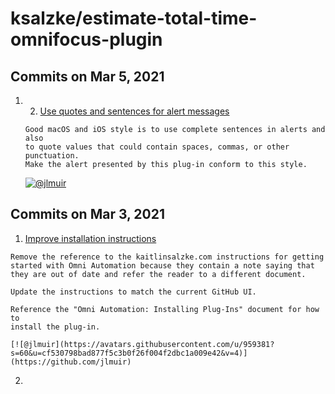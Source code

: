 # ksalzke/estimate-total-time-omnifocus-plugin

## Commits on Mar 5, 2021

1. 2.  [Use quotes and sentences for alert messages](https://github.com/ksalzke/estimate-total-time-omnifocus-plugin/commit/36ac2fe3a2b29d5437839106ac0de264c92e9151)

   ```text
   Good macOS and iOS style is to use complete sentences in alerts and also
   to quote values that could contain spaces, commas, or other punctuation.
   Make the alert presented by this plug-in conform to this style.
   ```

    [![@jlmuir](https://avatars.githubusercontent.com/u/959381?s=60&u=cf530798bad877f5c3b0f26f004f2dbc1a009e42&v=4)](https://github.com/jlmuir)

## Commits on Mar 3, 2021

1.  [Improve installation instructions](https://github.com/ksalzke/estimate-total-time-omnifocus-plugin/commit/120f12277859b6a8230f324ed494ace7d3fa637f)

   ```text
   Remove the reference to the kaitlinsalzke.com instructions for getting
   started with Omni Automation because they contain a note saying that
   they are out of date and refer the reader to a different document.

   Update the instructions to match the current GitHub UI.

   Reference the "Omni Automation: Installing Plug-Ins" document for how to
   install the plug-in.
   ```

    [![@jlmuir](https://avatars.githubusercontent.com/u/959381?s=60&u=cf530798bad877f5c3b0f26f004f2dbc1a009e42&v=4)](https://github.com/jlmuir)

2. 
